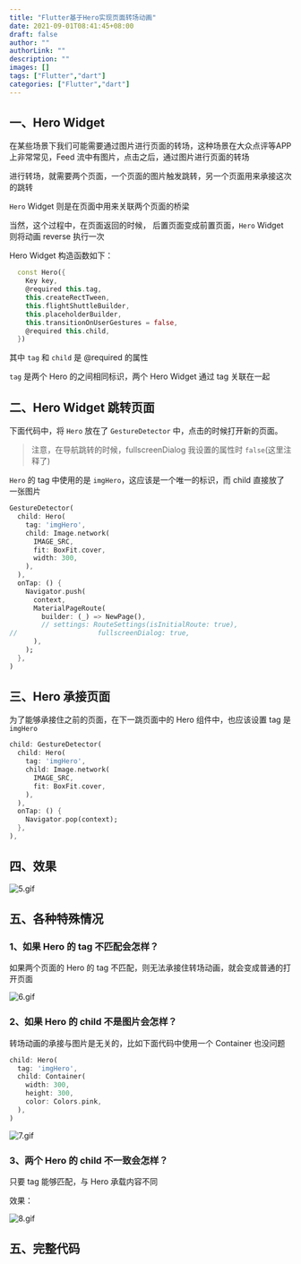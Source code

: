 ```yaml
---
title: "Flutter基于Hero实现页面转场动画"
date: 2021-09-01T08:41:45+08:00
draft: false
author: ""
authorLink: ""
description: ""
images: []
tags: ["Flutter","dart"]
categories: ["Flutter","dart"]
---
```


## 一、Hero Widget

在某些场景下我们可能需要通过图片进行页面的转场，这种场景在大众点评等APP上非常常见，Feed 流中有图片，点击之后，通过图片进行页面的转场

进行转场，就需要两个页面，一个页面的图片触发跳转，另一个页面用来承接这次的跳转

`Hero` Widget 则是在页面中用来关联两个页面的桥梁

当然，这个过程中，在页面返回的时候， 后置页面变成前置页面，`Hero` Widget 则将动画 reverse 执行一次

Hero Widget 构造函数如下：

```dart
  const Hero({
    Key key,
    @required this.tag,
    this.createRectTween,
    this.flightShuttleBuilder,
    this.placeholderBuilder,
    this.transitionOnUserGestures = false,
    @required this.child,
  })
```

其中 `tag` 和 `child` 是 @required 的属性

`tag` 是两个 Hero 的之间相同标识，两个 Hero Widget 通过 tag 关联在一起



## 二、Hero Widget 跳转页面

下面代码中，将 `Hero` 放在了 `GestureDetector` 中，点击的时候打开新的页面。

> 注意，在导航跳转的时候，fullscreenDialog 我设置的属性时 `false`(这里注释了)

`Hero` 的 tag 中使用的是 `imgHero`，这应该是一个唯一的标识，而 child 直接放了一张图片

```dart
GestureDetector(
  child: Hero(
    tag: 'imgHero',
    child: Image.network(
      IMAGE_SRC,
      fit: BoxFit.cover,
      width: 300,
    ),
  ),
  onTap: () {
    Navigator.push(
      context,
      MaterialPageRoute(
        builder: (_) => NewPage(),
        // settings: RouteSettings(isInitialRoute: true),
//                    fullscreenDialog: true,
      ),
    );
  },
)
```



## 三、Hero 承接页面

为了能够承接住之前的页面，在下一跳页面中的 Hero 组件中，也应该设置 tag 是 `imgHero`

```dart
child: GestureDetector(
  child: Hero(
    tag: 'imgHero',
    child: Image.network(
      IMAGE_SRC,
      fit: BoxFit.cover,
    ),
  ),
  onTap: () {
    Navigator.pop(context);
  },
),
```



## 四、效果

![5.gif](http://www.ptbird.cn/usr/uploads/2019/08/276233584.gif)



## 五、各种特殊情况



### 1、如果 Hero 的 tag 不匹配会怎样？

如果两个页面的 Hero 的 tag 不匹配，则无法承接住转场动画，就会变成普通的打开页面

![6.gif](http://www.ptbird.cn/usr/uploads/2019/08/2848841096.gif)



### 2、如果 Hero 的 child 不是图片会怎样？

转场动画的承接与图片是无关的，比如下面代码中使用一个 Container 也没问题

```dart
child: Hero(
  tag: 'imgHero',
  child: Container(
    width: 300,
    height: 300,
    color: Colors.pink,
  ),
)
```

![7.gif](https://luckly007.oss-cn-beijing.aliyuncs.com/image/2900848750.gif)



### 3、两个 Hero 的 child 不一致会怎样？

只要 tag 能够匹配，与 Hero 承载内容不同

效果：

![8.gif](https://luckly007.oss-cn-beijing.aliyuncs.com/image/4126294422.gif)



## 五、完整代码
